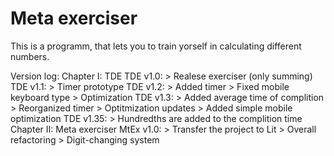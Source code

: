 # Meta exerciser
This is a programm, that lets you to train yorself in calculating different numbers. 

Version log:
Chapter I: TDE
  TDE v1.0:
    > Realese exerciser (only summing)
  TDE v1.1:
    > Timer prototype
  TDE v1.2:
    > Added timer
    > Fixed mobile keyboard type
    > Optimization
  TDE v1.3:
    > Added average time of complition
    > Reorganized timer
    > Optitmization updates
    > Added simple mobile optimization
  TDE v1.35:
    > Hundredths are added to the complition time
Chapter II: Meta exerciser
  MtEx v1.0:
    > Transfer the project to Lit
    > Overall refactoring
    > Digit-changing system
